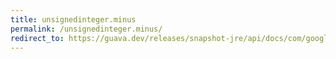 ```yaml
---
title: unsignedinteger.minus
permalink: /unsignedinteger.minus/
redirect_to: https://guava.dev/releases/snapshot-jre/api/docs/com/google/common/primitives/UnsignedInteger.html#minus-com.google.common.primitives.UnsignedInteger-
---
```

